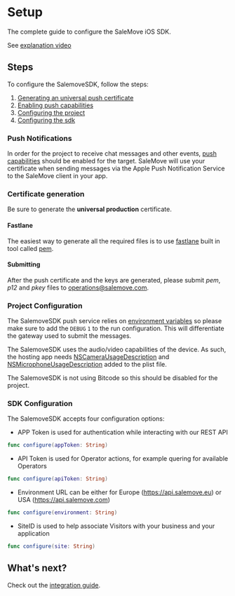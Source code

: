 # Setup

The complete guide to configure the SaleMove iOS SDK.

See [explanation video][7]

## Steps

To configure the SalemoveSDK, follow the steps:

1. [Generating an universal push certificate](#certificate-generation)
2. [Enabling push capabilities](#push-notifications)
3. [Configuring the project](#project-configuration)
4. [Configuring the sdk](#sdk-configuration)

### Push Notifications

In order for the project to receive chat messages and other events, [push capabilities][0] should be enabled for the target. SaleMove will use your certificate when sending messages via the Apple Push Notification Service to the SaleMove client in your app.

### Certificate generation

Be sure to generate the **universal production** certificate.

#### Fastlane

The easiest way to generate all the required files is to use [fastlane][1] built in tool called [pem][2].

#### Submitting

After the push certificate and the keys are generated, please submit *pem*, *p12* and *pkey* files to operations@salemove.com.

### Project Configuration

The SalemoveSDK push service relies on [environment variables][3] so please make sure to add the `DEBUG` `1` to the run configuration. This will differentiate the gateway used to submit the messages.

The SalemoveSDK uses the audio/video capabilities of the device. As such, the hosting app needs [NSCameraUsageDescription][4] and [NSMicrophoneUsageDescription][5] added to the plist file.

The SalemoveSDK is not using Bitcode so this should be disabled for the project.

### SDK Configuration

The SalemoveSDK accepts four configuration options:

- APP Token is used for authentication while interacting with our REST API
```swift
func configure(appToken: String)
```

- API Token is used for Operator actions, for example quering for available Operators
```swift
func configure(apiToken: String)
```

- Environment URL can be either for Europe (https://api.salemove.eu) or USA (https://api.salemove.com)
```swift
func configure(environment: String)
```

- SiteID is used to help associate Visitors with your business and your application
```swift
func configure(site: String)
```

## What's next?

Check out the [integration guide][6].

[0]: https://developer.apple.com/library/content/documentation/IDEs/Conceptual/AppDistributionGuide/AddingCapabilities/AddingCapabilities.html 
[1]: https://docs.fastlane.tools
[2]: https://docs.fastlane.tools/actions/pem/
[3]: https://medium.com/@derrickho_28266/xcode-custom-environment-variables-681b5b8674ec
[4]: https://developer.apple.com/library/archive/documentation/General/Reference/InfoPlistKeyReference/Articles/CocoaKeys.html#//apple_ref/doc/uid/TP40009251-SW24
[5]: https://developer.apple.com/library/archive/documentation/General/Reference/InfoPlistKeyReference/Articles/CocoaKeys.html#//apple_ref/doc/uid/TP40009251-SW25
[6]: ./2017-11-28-Enhancing+Your+iOS+Application+With+Salmove+SDK.md
[7]: https://drive.google.com/open?id=13OppFV2wN3OvM8Iod--MC1f34oww30mG

